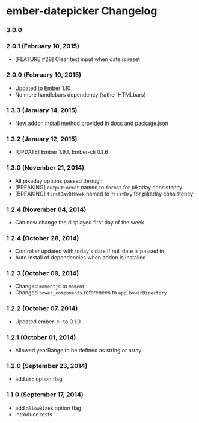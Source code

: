 # ember-datepicker Changelog

### 3.0.0

### 2.0.1 (February 10, 2015)
 * [FEATURE #28] Clear text input when date is reset

### 2.0.0 (February 10, 2015)
 * Updated to Ember 1.10
 * No more handlebars dependency (rather HTMLbars)

### 1.3.3 (January 14, 2015)
 * New addon install method provided in docs and package.json

### 1.3.2 (January 12, 2015)
 * [UPDATE] Ember 1.9.1, Ember-cli 0.1.6

### 1.3.0 (November 21, 2014)
 * All pikaday options passed through
 * [BREAKING] `outputFormat` named to `format` for pikaday consistency
 * [BREAKING] `firstDayOfWeek` named to `firstDay` for pikaday consistency


### 1.2.4 (November 04, 2014)

* Can now change the displayed first day of the week

### 1.2.4 (October 28, 2014)

* Controller updated with today's date if null date is passed in
* Auto install of dependencies when addon is installed

### 1.2.3 (October 09, 2014)

* Changed `momentjs` to `moment`
* Changed `bower_components` references to `app.bowerDirectory`

### 1.2.2 (October 07, 2014)

* Updated ember-cli to 0.1.0

### 1.2.1 (October 01, 2014)

* Allowed yearRange to be defined as string or array

### 1.2.0 (September 23, 2014)

* add `utc` option flag

### 1.1.0 (September 17, 2014)

* add `allowBlank` option flag
* introduce tests

